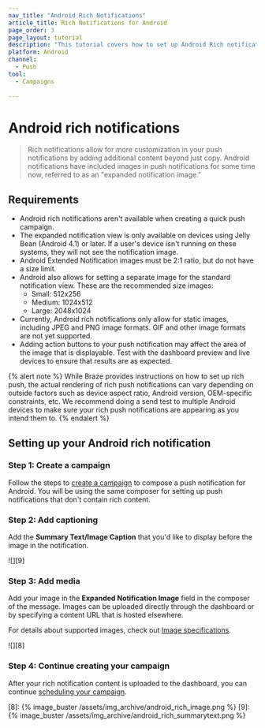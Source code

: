 ```yaml
---
nav_title: "Android Rich Notifications"
article_title: Rich Notifications for Android
page_order: 3
page_layout: tutorial
description: "This tutorial covers how to set up Android Rich notifications for your Braze campaigns."
platform: Android
channel:
  - Push
tool:
  - Campaigns
  
---
```


# Android rich notifications

> Rich notifications allow for more customization in your push notifications by adding additional content beyond just copy. Android notifications have included images in push notifications for some time now, referred to as an "expanded notification image."

## Requirements

- Android rich notifications aren't available when creating a quick push campaign.
- The expanded notification view is only available on devices using Jelly Bean (Android 4.1) or later. If a user's device isn't running on these systems, they will not see the notification image.
- Android Extended Notification images must be 2:1 ratio, but do not have a size limit.
- Android also allows for setting a separate image for the standard notification view. These are the recommended size images: 
  - Small: 512x256
  - Medium: 1024x512 
  - Large: 2048x1024
- Currently, Android rich notifications only allow for static images, including JPEG and PNG image formats. GIF and other image formats are not yet supported.
- Adding action buttons to your push notification may affect the area of the image that is displayable. Test with the dashboard preview and live devices to ensure that results are as expected.

{% alert note %}
While Braze provides instructions on how to set up rich push, the actual rendering of rich push notifications can vary depending on outside factors such as device aspect ratio, Android version, OEM-specific constraints, etc. We recommend doing a send test to multiple Android devices to make sure your rich push notifications are appearing as you intend them to.
{% endalert %}

## Setting up your Android rich notification

### Step 1: Create a campaign

Follow the steps to [create a campaign][3] to compose a push notification for Android. You will be using the same composer for setting up push notifications that don't contain rich content.

### Step 2: Add captioning

Add the **Summary Text/Image Caption** that you'd like to display before the image in the notification.

![][9]

### Step 3: Add media

Add your image in the **Expanded Notification Image** field in the composer of the message. Images can be uploaded directly through the dashboard or by specifying a content URL that is hosted elsewhere.

For details about supported images, check out [Image specifications]({{site.baseurl}}/user_guide/engagement_tools/templates_and_media/media_library/#push).

![][8]

### Step 4: Continue creating your campaign

After your rich notification content is uploaded to the dashboard, you can continue [scheduling your campaign][6].

[3]: {{site.baseurl}}/user_guide/message_building_by_channel/push/creating_a_push_message/#creating-a-push-message
[6]: {{site.baseurl}}/user_guide/engagement_tools/campaigns/scheduling_and_organizing/delivery_types/
[8]: {% image_buster /assets/img_archive/android_rich_image.png %}
[9]: {% image_buster /assets/img_archive/android_rich_summarytext.png %}
